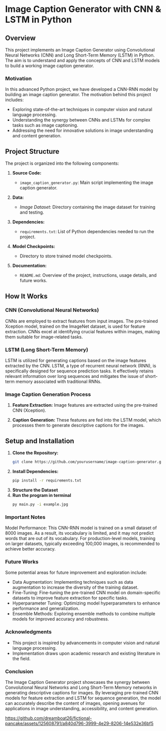 # Image Caption Generator with CNN & LSTM in Python

## Overview

This project implements an Image Caption Generator using Convolutional Neural Networks (CNN) and Long Short-Term Memory (LSTM) in Python. The aim is to understand and apply the concepts of CNN and LSTM models to build a working image caption generator.

### Motivation

In this advanced Python project, we have developed a CNN-RNN model by building an image caption generator. The motivation behind this project includes:

- Exploring state-of-the-art techniques in computer vision and natural language processing.
- Understanding the synergy between CNNs and LSTMs for complex tasks such as image captioning.
- Addressing the need for innovative solutions in image understanding and content generation.

## Project Structure

The project is organized into the following components:

1. **Source Code:**
   - `image_caption_generator.py`: Main script implementing the image caption generator.
   
2. **Data:**
   - *Image Dataset*: Directory containing the image dataset for training and testing.

3. **Dependencies:**
   - `requirements.txt`: List of Python dependencies needed to run the project.

4. **Model Checkpoints:**
   - Directory to store trained model checkpoints.

5. **Documentation:**
   - `README.md`: Overview of the project, instructions, usage details, and future works.

## How It Works

### CNN (Convolutional Neural Networks)

CNNs are employed to extract features from input images. The pre-trained Xception model, trained on the ImageNet dataset, is used for feature extraction. CNNs excel at identifying crucial features within images, making them suitable for image-related tasks.

### LSTM (Long Short-Term Memory)

LSTM is utilized for generating captions based on the image features extracted by the CNN. LSTM, a type of recurrent neural network (RNN), is specifically designed for sequence prediction tasks. It effectively retains relevant information over long sequences and mitigates the issue of short-term memory associated with traditional RNNs.

### Image Caption Generation Process

1. **Feature Extraction:** Image features are extracted using the pre-trained CNN (Xception).
   
2. **Caption Generation:** These features are fed into the LSTM model, which processes them to generate descriptive captions for the images.

## Setup and Installation

1. **Clone the Repository:**
   ```bash
   git clone https://github.com/yourusername/image-caption-generator.git
2. **Install Dependencies:**
   ```bash
   pip install -r requirements.txt
3. **Structure the Dataset**
4. **Run the program in terminal**
   ```bash
   py main.py -i example.jpg

### Important Notes

Model Performance: This CNN-RNN model is trained on a small dataset of 8000 images. As a result, its vocabulary is limited, and it may not predict words that are out of its vocabulary. For production-level models, training on larger datasets, typically exceeding 100,000 images, is recommended to achieve better accuracy.

### Future Works

Some potential areas for future improvement and exploration include:
- Data Augmentation: Implementing techniques such as data augmentation to increase the diversity of the training dataset.
- Fine-Tuning: Fine-tuning the pre-trained CNN model on domain-specific datasets to improve feature extraction for specific tasks.
- Hyperparameter Tuning: Optimizing model hyperparameters to enhance performance and generalization.
- Ensemble Methods: Exploring ensemble methods to combine multiple models for improved accuracy and robustness.

### Acknowledgments
- This project is inspired by advancements in computer vision and natural language processing.
- Implementation draws upon academic research and existing literature in the field.

### Conclusion
The Image Caption Generator project showcases the synergy between Convolutional Neural Networks and Long Short-Term Memory networks in generating descriptive captions for images. By leveraging pre-trained CNN models for feature extraction and LSTM for sequence generation, the model can accurately describe the content of images, opening avenues for applications in image understanding, accessibility, and content generation.



https://github.com/dreamboat26/fictional-pancake/assets/125608791/a840d796-3999-4e29-8206-14e532e36bf5



